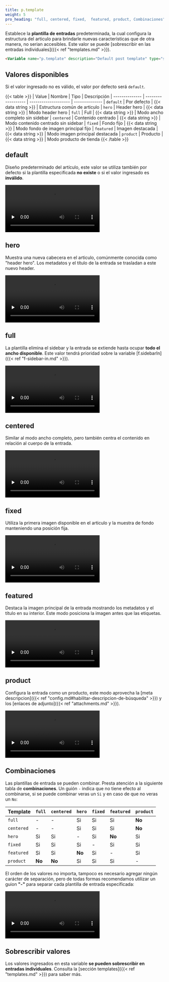 ```yaml
---
title: p.template
weight: 5
pro_heading: "full, centered, fixed,  featured, product, Combinaciones"
---
```


Establece la **plantilla de entradas** predeterminada, la cual configura la estructura del articulo para brindarle nuevas características que de otra manera, no serian accesibles. Este valor se puede [sobrescribir en las entradas individuales]({{< ref "templates.md" >}}).

```html
<Variable name="p.template" description="Default post template" type="string" value="default"/>
```

## Valores disponibles

Si el valor ingresado no es válido, el valor por defecto será `default`.

{{< table >}}
| Value          | Nombre             | Tipo                 | Descripción
| -------------- | ------------------ | -------------------- | --------------
| `default`      | Por defecto        | {{< data string >}}  | Estructura común de articulo
| `hero`         | Header hero        | {{< data string >}}  | Modo header hero
| `full`         | Full               | {{< data string >}}  | Modo ancho completo sin sidebar
| `centered`     | Contenido centrado | {{< data string >}}  | Modo contenido centrado sin sidebar
| `fixed`        | Fondo fijo         | {{< data string >}}  | Modo fondo de imagen principal fijo
| `featured`     | Imagen destacada   | {{< data string >}}  | Modo imagen principal destacada
| `product`      | Producto           | {{< data string >}}  | Modo producto de tienda
{{< /table >}}

## default

Diseño predeterminado del artículo, este valor se utiliza también por defecto si la plantilla especificada **no existe** o si el valor ingresado es **inválido**.

<video controls preload="none">
  <source src="/videos/p-template-default.mp4" type="video/mp4">
</video>


## hero

Muestra una nueva cabecera en el articulo, comúnmente conocida como "header hero". Los metadatos y el título de la entrada se trasladan a este nuevo header.

<video controls preload="none">
  <source src="/videos/p-template-hero.mp4" type="video/mp4">
</video>


## full

La plantilla elimina el sidebar y la entrada se extiende hasta ocupar **todo el ancho disponible**. Este valor tendrá prioridad sobre la variable [f.sidebarIn]({{< ref "f-sidebar-in.md" >}}).

<video controls preload="none">
  <source src="/videos/p-template-full.mp4" type="video/mp4">
</video>


## centered

Similar al modo ancho completo, pero también centra el contenido en relación al cuerpo de la entrada.

<video controls preload="none">
  <source src="/videos/p-template-centered.mp4" type="video/mp4">
</video>


## fixed

Utiliza la primera imagen disponible en el articulo y la muestra de fondo manteniendo una posición fija.

<video controls preload="none">
  <source src="/videos/p-template-fixed.mp4" type="video/mp4">
</video>



## featured

Destaca la imagen principal de la entrada mostrando los metadatos y el título en su interior. Este modo posiciona la imagen antes que las etiquetas.

<video controls preload="none">
  <source src="/videos/p-template-featured.mp4" type="video/mp4">
</video>


## product

Configura la entrada como un producto, este modo aprovecha la [meta descripcion]({{< ref "config.md#habilitar-descripcion-de-búsqueda" >}}) y los [enlaces de adjunto]({{< ref "attachments.md" >}}).

<video controls preload="none">
  <source src="/videos/p-template-product.mp4" type="video/mp4">
</video>

## Combinaciones

Las plantillas de entrada se pueden combinar. Presta atención a la siguiente tabla de **combinaciones**. Un guión `-` indica que no tiene efecto al combinarse, si se puede combinar veras un `Si` y en caso de que no veras un `No`:

| Template       | `full`     | `centered` | `hero`     | `fixed`     | `featured` | `product`
| -------------- | ---------- | ---------- | ---------- | ---------- | ---------- | ----------
| `full`         | -          | -          | Si         | Si         | Si         | **No**    
| `centered`     | -          | -          | Si         | Si         | Si         | **No**    
| `hero`         | Si         | Si         | -          | Si         | **No**     | Si        
| `fixed`        | Si         | Si         | Si         | -          | Si         | Si        
| `featured`     | Si         | Si         | **No**     | Si         | -          | Si        
| `product`      | **No**     | **No**     | Si         | Si         | Si         | -         


El orden de los valores no importa, tampoco es necesario agregar ningún carácter de separación, pero de todas formas recomendamos utilizar un guion **"-"** para separar cada plantilla de entrada especificada:

<video controls preload="none">
  <source src="/videos/p-template-hero-centered-fixed.mp4" type="video/mp4">
</video>


## Sobrescribir valores

Los valores ingresados en esta variable **se pueden sobrescribir en entradas individuales**. Consulta la [sección templates]({{< ref "templates.md" >}}) para saber más.